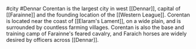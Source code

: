 #city #Dennar
Corentan is the largest city in west [[Dennar]], capital of [[Farainne]] and the founding location of the [[Western League]]. Corentan is located near the coast of [[Elaram's Lament]], on a wide plain, and is surrounded by countless farming villages. Corentan is also the base and training camp of Farainne's feared cavalry, and Faraich horses are widely desired by officers across [[Dennar]].